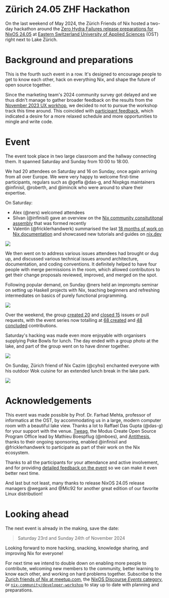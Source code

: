 # Zürich 24.05 ZHF Hackathon

On the last weekend of May 2024, the Zürich Friends of Nix hosted a two-day hackathon around the [Zero Hydra Failures release preparations for NixOS 24.05](https://discourse.nixos.org/t/lets-have-a-great-24-05-release-cycle/43564) at [Eastern Switzerland University of Applied Sciences](https://www.ost.ch/) (OST) right next to Lake Zürich.

# Background and preparations

This is the fourth such event in a row. It's designed to encourage people to get to know each other, hack on everything Nix, and shape the future of open source together.

Since the marketing team's 2024 community survey got delayed and we thus didn't manage to gather broader feedback on the results from the [November 2023 UX workhop](https://discourse.nixos.org/t/zurich-23-11-zhf-hackathon-and-ux-workshop-report/37848), we decided to not to pursue the workshop track this time around. This coincided with [participant feedback](https://github.com/nix-community/developer-workshop/issues/3), which indicated a desire for a more relaxed schedule and more opportunities to mingle and write code.

# Event

The event took place in two large classroom and the hallway connecting them. It spanned Saturday and Sunday from 10:00 to 18:00.

We had 20 attendees on Saturday and 16 on Sunday, once again arriving from all over Europe. We were very happy to welcome first-time participants, regulars such as @gefla @das-g, and Nixpkgs maintainers @infinisil, @roberth, and @imincik who were around to share their expertise.

On Saturday:
- Alex (@ners) welcomed attendees
- Silvan (@infinisil) gave an overview on the [Nix community consitutitonal assembly](https://discourse.nixos.org/t/nixos-foundation-board-constitutional-assembly-appointment/45504) that was formed recently
- Valentin (@fricklerhandwerk) summarised the last [18 months of work on Nix documentation](https://www.tweag.io/blog/2024-05-02-right-words-right-place/) and showcased new tutorials and guides on [nix.dev](https://nix.dev)


![](./DSC04140_01.jpg)

We then went on to address various issues attendees had brought or dug up, and discussed various technical issues around architecture, documentation, and coding conventions. It definitely helped to have four people with merge permissions in the room, which allowed contributors to get their change proposals reviewed, improved, and merged on the spot.

Following popular demand, on Sunday @ners held an impromptu seminar on setting up Haskell projects with Nix, teaching beginners and refreshing intermediates on basics of purely functional programming.

![](./DSC04159_01.jpg)

Over the weekend, the group [created 20](https://github.com/search?q=org%3ANixOS+ZurichZHF+created%3A2024-05-24..2024-05-26&type=pullrequests) and [closed 15](https://github.com/search?q=org%3ANixOS+ZurichZHF+closed%3A2024-05-24..2024-05-26&type=pullrequests) issues or pull requests, with the event series now totalling at [68 created](https://github.com/search?q=org%3ANixOS+ZurichZHF+created%3A%3C2024-05-26&type=pullrequests) and [48 concluded](https://github.com/search?q=org%3ANixOS+ZurichZHF+closed%3A%3C2024-05-26&type=pullrequests) contributions.

Saturday's hacking was made even more enjoyable with organisers supplying Poke Bowls for lunch. The day ended with a group photo at the lake, and part of the group went on to have dinner together.

![](./DSC04153_02.jpg)

On Sunday, Zürich friend of Nix Cazim (@cyhsi) enchanted everyone with his outdoor Wok cuisine for an extended lunch break in the lake park.

![](./DSC04175_01.jpg)

# Acknowledgements

This event was made possible by Prof. Dr. Farhad Mehta, professor of informatics at the OST, by accommodating us in a large, modern computer room with a beautiful lake view. Thanks a lot to Raffael Das Gupta (@das-g) for your support with the venue.
[Tweag](https://tweag.io), the Modus Create Open Source Program Office lead by Mathieu Boespflug (@mboes), and [Antithesis](https://antithesis.com), thanks to their ongoing sponsoring, enabled @infinisil and @fricklerhandwerk to participate as part of their work on the Nix ecosystem.

Thanks to all the participants for your attendance and active involvement, and for providing [detailed feedback on the event](https://github.com/nix-community/developer-workshop/issues/5) so we can make it even better next time.

And last but not least, many thanks to release NixOS 24.05 release managers @wegank and @Mic92 for another great edition of our favorite Linux distribution!

# Looking ahead

The next event is already in the making, save the date:

> Saturday 23rd and Sunday 24th of November 2024

Looking forward to more hacking, snacking, knowledge sharing, and improving Nix for everyone!

For next time we intend to double down on enabling more people to contribute, welcoming new members to the community, better learning to know each other, and working on hard problems together. Subscribe to the [Zurich friends of Nix at meetup.com](https://www.meetup.com/nix-zurich/), the [NixOS Discourse *Events* category](https://discourse.nixos.org/c/events/13), or [`nix-community/developer-workshop`](https://github.com/nix-community/developer-workshop) to stay up to date with planning and preparations.
